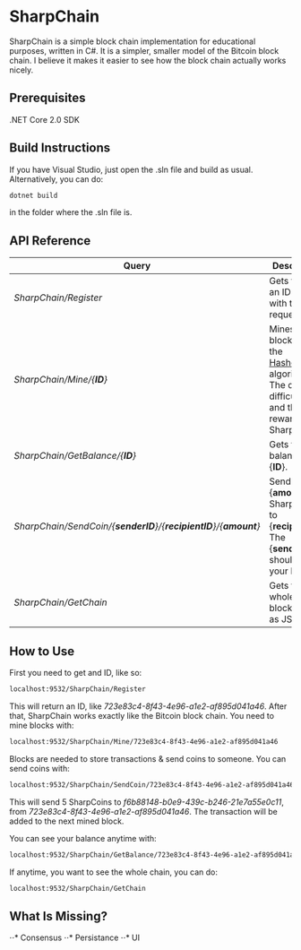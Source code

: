 # SharpChain
SharpChain is a simple block chain implementation for educational purposes, written in C#. It is a simpler, smaller model of the Bitcoin block chain. I believe it makes it easier to see how the block chain actually works nicely.

## Prerequisites
.NET Core 2.0 SDK

## Build Instructions
If you have Visual Studio, just open the .sln file and build as usual. 
Alternatively, you can do:
```bash
dotnet build
```
in the folder where the .sln file is.

## API Reference

| Query                       | Description|
| -------------               |-------------|
| _SharpChain/Register_        | Gets the user an ID to use with their requests. |
| _SharpChain/Mine/{**ID**}_        | Mines a block using the [Hashcash](https://en.wikipedia.org/wiki/Hashcash) algorithm. The default difficuly is 4, and the reward is 1 SharpCoin.                                  |
| _SharpChain/GetBalance/{**ID**}_  | Gets the balance of {**ID**}.                         |
| _SharpChain/SendCoin/{**senderID**}/{**recipientID**}/{**amount**}_| Send {**amount**} of SharpCoins to {**recipientID**}. The {**senderID**} should be your ID. |
| _SharpChain/GetChain_         | Gets the whole blockchain as JSON. |

## How to Use

First you need to get and ID, like so:
```bash
localhost:9532/SharpChain/Register
```
This will return an ID, like _723e83c4-8f43-4e96-a1e2-af895d041a46_.
After that, SharpChain works exactly like the Bitcoin block chain. You need to mine blocks with:
```bash
localhost:9532/SharpChain/Mine/723e83c4-8f43-4e96-a1e2-af895d041a46
```
Blocks are needed to store transactions & send coins to someone. You can send coins with:
```bash
localhost:9532/SharpChain/SendCoin/723e83c4-8f43-4e96-a1e2-af895d041a46/f6b88148-b0e9-439c-b246-21e7a55e0c11/5
```
This will send 5 SharpCoins to _f6b88148-b0e9-439c-b246-21e7a55e0c11_, from _723e83c4-8f43-4e96-a1e2-af895d041a46_. The transaction will be added to the next mined block.

You can see your balance anytime with:
```bash
localhost:9532/SharpChain/GetBalance/723e83c4-8f43-4e96-a1e2-af895d041a46
```

If anytime, you want to see the whole chain, you can do:
```bash
localhost:9532/SharpChain/GetChain
```

## What Is Missing?
⋅⋅* Consensus
⋅⋅* Persistance
⋅⋅* UI

